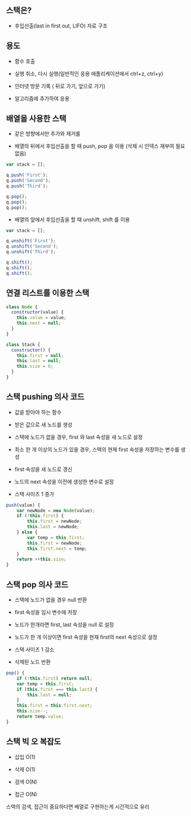 ## 스택은?

- 후입선출(last in first out, LIFO) 자료 구조

## 용도

- 함수 호출

- 실행 취소, 다시 실행(일반적인 응용 애플리케이션에서 ctrl+z, ctrl+y)

- 인터넷 방문 기록 ( 뒤로 가기, 앞으로 가기)

- 알고리즘에 추가하여 응용

## 배열을 사용한 스택

- 같은 방향에서만 추가와 제거를

- 배열의 뒤에서 후입선출을 할 때 push, pop 을 이용 (삭제 시 인덱스 재부여 필요 없음)

```js
var stack = [];

q.push('First');
q.push('Second');
q.push('Third');

q.pop();
q.pop();
q.pop();
```

- 배열의 앞에서 후입선출을 할 때 unshift, shift 를 이용

```js
var stack = [];

q.unshift('First');
q.unshift('Second');
q.unshift('Third');

q.shift();
q.shift();
q.shift();
```

## 연결 리스트를 이용한 스택

```js
class Node {
  constructor(value) {
    this.value = value;
    this.next = null;
  }
}

class Stack {
  constructor() {
    this.first = null;
    this.last = null;
    this.size = 0;
  }
}
```

## 스택 pushing 의사 코드

- 값을 받아야 하는 함수

- 받은 값으로 새 노드를 생성

- 스택에 노드가 없을 경우, first 와 last 속성을 새 노드로 설정

- 최소 한 개 이상의 노드가 있을 경우, 스택의 현재 first 속성을 저장하는 변수를 생성

- first 속성을 새 노드로 갱신

- 노드의 next 속성을 이전에 생성한 변수로 설정

- 스택 사이즈 1 증가

```js
push(value) {
    var newNode = new Node(value);
    if (!this.first) {
        this.first = newNode;
        this.last = newNode;
    } else {
        var temp = this.first;
        this.first = newNode;
        this.first.next = temp;
    }
    return ++this.size;
}
```

## 스택 pop 의사 코드

- 스택에 노드가 없을 경우 null 반환

- first 속성을 임시 변수에 저장

- 노드가 한개라면 first, last 속성을 null 로 설정

- 노드가 한 개 이상이면 first 속성을 현재 first의 next 속성으로 설정

- 스택 사이즈 1 감소

- 삭제된 노드 반환

```js
pop() {
    if (!this.first) return null;
    var temp = this.first;
    if (this.first === this.last) {
        this.last = null;
    }
    this.first = this.first.next;
    this.size--;
    return temp.value;
}
```

## 스택 빅 오 복잡도

- 삽입 O(1)

- 삭제 O(1)

- 검색 O(N)

- 접근 O(N)

스택의 검색, 접근이 중요하다면 배열로 구현하는게 시간적으로 유리
